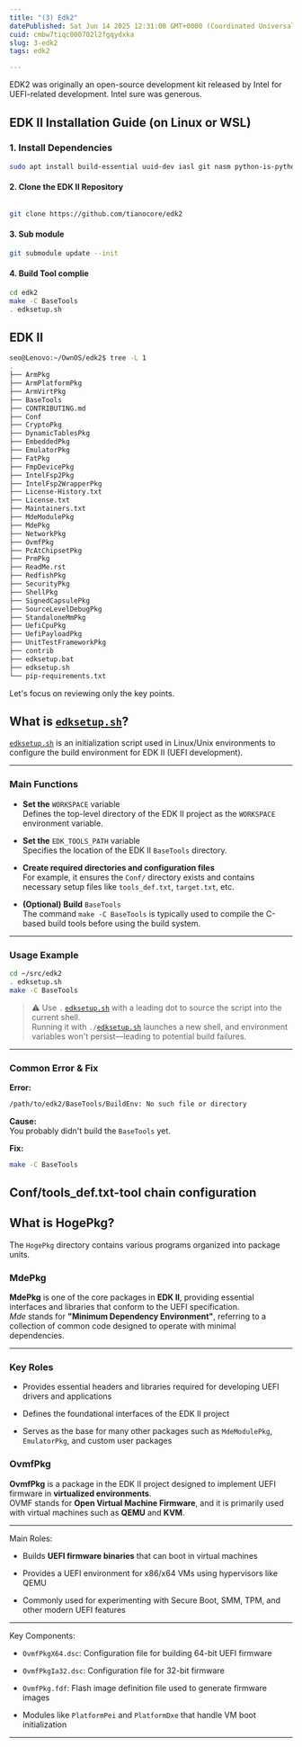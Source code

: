 ```yaml
---
title: "(3) Edk2"
datePublished: Sat Jun 14 2025 12:31:08 GMT+0000 (Coordinated Universal Time)
cuid: cmbw7tiqc000702l2fgqydxka
slug: 3-edk2
tags: edk2

---
```


EDK2 was originally an open-source development kit released by Intel for UEFI-related development. Intel sure was generous.

## **EDK II Installation Guide (on Linux or WSL)**

### **1\. Install Dependencies**

```bash
sudo apt install build-essential uuid-dev iasl git nasm python-is-python3
```

#### 2\. **Clone the EDK II Repository**

```bash

git clone https://github.com/tianocore/edk2
```

#### 3\. **Sub module**

```bash
git submodule update --init
```

#### 4\. **Build Tool complie**

```bash
cd edk2
make -C BaseTools
. edksetup.sh
```

## **EDK II**

```bash
seo@Lenovo:~/OwnOS/edk2$ tree -L 1
.
├── ArmPkg
├── ArmPlatformPkg
├── ArmVirtPkg
├── BaseTools
├── CONTRIBUTING.md
├── Conf
├── CryptoPkg
├── DynamicTablesPkg
├── EmbeddedPkg
├── EmulatorPkg
├── FatPkg
├── FmpDevicePkg
├── IntelFsp2Pkg
├── IntelFsp2WrapperPkg
├── License-History.txt
├── License.txt
├── Maintainers.txt
├── MdeModulePkg
├── MdePkg
├── NetworkPkg
├── OvmfPkg
├── PcAtChipsetPkg
├── PrmPkg
├── ReadMe.rst
├── RedfishPkg
├── SecurityPkg
├── ShellPkg
├── SignedCapsulePkg
├── SourceLevelDebugPkg
├── StandaloneMmPkg
├── UefiCpuPkg
├── UefiPayloadPkg
├── UnitTestFrameworkPkg
├── contrib
├── edksetup.bat
├── edksetup.sh
└── pip-requirements.txt
```

Let's focus on reviewing only the key points.

## What is [`edksetup.sh`](http://edksetup.sh)?

[`edksetup.sh`](http://edksetup.sh) is an initialization script used in Linux/Unix environments to configure the build environment for EDK II (UEFI development).

---

### Main Functions

* **Set the** `WORKSPACE` variable  
    Defines the top-level directory of the EDK II project as the `WORKSPACE` environment variable.
    
* **Set the** `EDK_TOOLS_PATH` variable  
    Specifies the location of the EDK II `BaseTools` directory.
    
* **Create required directories and configuration files**  
    For example, it ensures the `Conf/` directory exists and contains necessary setup files like `tools_def.txt`, `target.txt`, etc.
    
* **(Optional) Build** `BaseTools`  
    The command `make -C BaseTools` is typically used to compile the C-based build tools before using the build system.
    

---

### Usage Example

```bash
cd ~/src/edk2
. edksetup.sh
make -C BaseTools
```

> ⚠️ Use `.` [`edksetup.sh`](http://edksetup.sh) with a leading dot to source the script into the current shell.  
> Running it with `./`[`edksetup.sh`](http://edksetup.sh) launches a new shell, and environment variables won't persist—leading to potential build failures.

---

### Common Error & Fix

**Error:**

```bash
/path/to/edk2/BaseTools/BuildEnv: No such file or directory
```

**Cause:**  
You probably didn't build the `BaseTools` yet.

**Fix:**

```bash
make -C BaseTools
```

## Conf/tools\_def.txt-tool chain configuration

## What is HogePkg?

The `HogePkg` directory contains various programs organized into package units.

### **MdePkg**

**MdePkg** is one of the core packages in **EDK II**, providing essential interfaces and libraries that conform to the UEFI specification.  
*Mde* stands for **"Minimum Dependency Environment"**, referring to a collection of common code designed to operate with minimal dependencies.

---

### Key Roles

* Provides essential headers and libraries required for developing UEFI drivers and applications
    
* Defines the foundational interfaces of the EDK II project
    
* Serves as the base for many other packages such as `MdeModulePkg`, `EmulatorPkg`, and custom user packages
    

### **OvmfPkg**

**OvmfPkg** is a package in the EDK II project designed to implement UEFI firmware in **virtualized environments**.  
OVMF stands for **Open Virtual Machine Firmware**, and it is primarily used with virtual machines such as **QEMU** and **KVM**.

---

Main Roles:

* Builds **UEFI firmware binaries** that can boot in virtual machines
    
* Provides a UEFI environment for x86/x64 VMs using hypervisors like QEMU
    
* Commonly used for experimenting with Secure Boot, SMM, TPM, and other modern UEFI features
    

---

Key Components:

* `OvmfPkgX64.dsc`: Configuration file for building 64-bit UEFI firmware
    
* `OvmfPkgIa32.dsc`: Configuration file for 32-bit firmware
    
* `OvmfPkg.fdf`: Flash image definition file used to generate firmware images
    
* Modules like `PlatformPei` and `PlatformDxe` that handle VM boot initialization
    

---